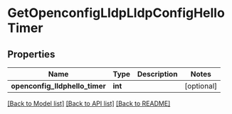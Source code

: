 # GetOpenconfigLldpLldpConfigHelloTimer

## Properties
Name | Type | Description | Notes
------------ | ------------- | ------------- | -------------
**openconfig_lldphello_timer** | **int** |  | [optional] 

[[Back to Model list]](../README.md#documentation-for-models) [[Back to API list]](../README.md#documentation-for-api-endpoints) [[Back to README]](../README.md)


